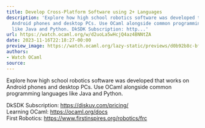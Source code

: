 ```yaml
---
title: Develop Cross-Platform Software using 2+ Languages
description: 'Explore how high school robotics software was developed that works on
  Android phones and desktop PCs. Use OCaml alongside common programming languages
  like Java and Python. DkSDK Subscription: http...'
url: https://watch.ocaml.org/w/d2uoLa5wHcjQ4az4BNNtZA
date: 2023-11-16T22:18:27-00:00
preview_image: https://watch.ocaml.org/lazy-static/previews/d0b92b8c-bfa0-4de0-aa07-1ee9f09957b1.jpg
authors:
- Watch OCaml
source:
---
```


<p>Explore how high school robotics software was developed that works on Android phones and desktop PCs. Use OCaml alongside common programming languages like Java and Python.</p>
<p>DkSDK Subscription: <a href="https://diskuv.com/pricing/" target="_blank" rel="noopener noreferrer">https://diskuv.com/pricing/</a><br/>
Learning OCaml: <a href="https://ocaml.org/docs" target="_blank" rel="noopener noreferrer">https://ocaml.org/docs</a><br/>
First Robotics: <a href="https://www.firstinspires.org/robotics/frc" target="_blank" rel="noopener noreferrer">https://www.firstinspires.org/robotics/frc</a></p>

